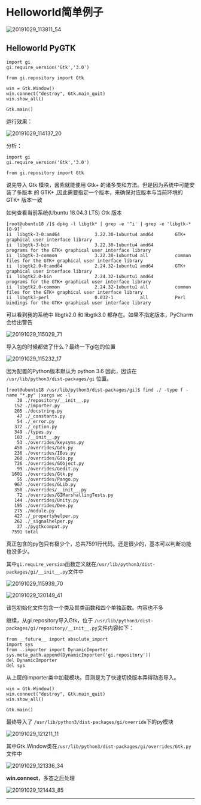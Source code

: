 # Helloworld简单例子

![20191029_113811_54](image/20191029_113811_54.png)

## Helloworld PyGTK

```
import gi
gi.require_version('Gtk','3.0')

from gi.repository import Gtk

win = Gtk.Window()
win.connect("destroy", Gtk.main_quit)
win.show_all()

Gtk.main()
```

运行效果：

![20191029_114137_20](image/20191029_114137_20.png)

分析：

```
import gi
gi.require_version('Gtk','3.0')

from gi.repository import Gtk
```
说先导入 Gtk 模块，酱紫就能使用 Gtk+ 的诸多类和方法。但是因为系统中可能安装了多版本
的 GTK+ ,因此需要指定一个版本，来确保对应版本与当前环境的 GTK+ 版本一致

如何查看当前系统(Ubuntu 18.04.3 LTS) Gtk 版本

```
[root@ubuntu18 /]$ dpkg -l libgtk* | grep -e '^i' | grep -e 'libgtk-*[0-9]'
ii  libgtk-3-0:amd64             3.22.30-1ubuntu4 amd64        GTK+ graphical user interface library
ii  libgtk-3-bin                 3.22.30-1ubuntu4 amd64        programs for the GTK+ graphical user interface library
ii  libgtk-3-common              3.22.30-1ubuntu4 all          common files for the GTK+ graphical user interface library
ii  libgtk2.0-0:amd64            2.24.32-1ubuntu1 amd64        GTK+ graphical user interface library
ii  libgtk2.0-bin                2.24.32-1ubuntu1 amd64        programs for the GTK+ graphical user interface library
ii  libgtk2.0-common             2.24.32-1ubuntu1 all          common files for the GTK+ graphical user interface library
ii  libgtk3-perl                 0.032-1          all          Perl bindings for the GTK+ graphical user interface library
```

可以看到我的系统中 libgtk2.0 和 libgtk3.0 都存在。如果不指定版本，PyCharm会给出警告

![20191029_115029_71](image/20191029_115029_71.png)

导入包的时候都做了什么？最终一下gi包的位置

![20191029_115232_17](image/20191029_115232_17.png)

因为配置的Python版本默认为 python 3.6 因此，因该在 ```/usr/lib/python3/dist-packages/gi```
位置。

```
[root@ubuntu18 /usr/lib/python3/dist-packages/gi]$ find ./ -type f -name "*.py" |xargs wc -l
    30 ./repository/__init__.py
   152 ./importer.py
   205 ./docstring.py
    47 ./_constants.py
    54 ./_error.py
   372 ./_option.py
   349 ./types.py
   183 ./__init__.py
    53 ./overrides/keysyms.py
   450 ./overrides/Gdk.py
   236 ./overrides/IBus.py
   260 ./overrides/Gio.py
   726 ./overrides/GObject.py
    99 ./overrides/Gedit.py
  1601 ./overrides/Gtk.py
    55 ./overrides/Pango.py
   967 ./overrides/GLib.py
   350 ./overrides/__init__.py
    72 ./overrides/GIMarshallingTests.py
   144 ./overrides/Unity.py
   195 ./overrides/Dee.py
   275 ./module.py
   427 ./_propertyhelper.py
   262 ./_signalhelper.py
    27 ./pygtkcompat.py
  7591 total
```

真正包含的py包只有极少个，总共7591行代码。还是很少的，基本可以判断功能也没多少。

其中```gi.require_version```函数定义就在```/usr/lib/python3/dist-packages/gi/__init__.py```文件中


![20191029_115939_70](image/20191029_115939_70.png)

![20191029_120149_41](image/20191029_120149_41.png)

该包初始化文件包含一个类及其类函数和四个单独函数。内容也不多

继续，从gi.repository导入Gtk，位于 ```/usr/lib/python3/dist-packages/gi/repository/__init__.py```文件内容如下：

```
from __future__ import absolute_import
import sys
from ..importer import DynamicImporter
sys.meta_path.append(DynamicImporter('gi.repository'))
del DynamicImporter
del sys
```
从上层的importer类中加载模块。目测是为了快速切换版本弄得动态导入。


```
win = Gtk.Window()
win.connect("destroy", Gtk.main_quit)
win.show_all()

Gtk.main()
```

最终导入了 ```/usr/lib/python3/dist-packages/gi/override```下的py模块

![20191029_121211_11](image/20191029_121211_11.png)

其中Gtk.Window类在```/usr/lib/python3/dist-packages/gi/overrides/Gtk.py```文件中

![20191029_121336_34](image/20191029_121336_34.png)

**win.connect**，多态之后处理

![20191029_121443_85](image/20191029_121443_85.png)


















---
